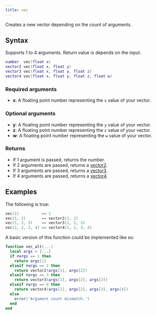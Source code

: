 ```yaml
---
title: vec
---
```


Creates a new vector depending on the count of arguments.

Syntax
------
Supports 1 to 4 arguments. Return value is depends on the input.

```lua
number  vec(float x)
vector2 vec(float x, float y)
vector3 vec(float x, float y, float z)
vector4 vec(float x, float y, float z, float w)
```

### Required arguments
- **x**: A floating point number representing the `x` value of your vector.

### Optional arguments
- **y**: A floating point number representing the `y` value of your vector.
- **z**: A floating point number representing the `z` value of your vector.
- **w**: A floating point number representing the `w` value of your vector.

### Returns
- If 1 argument is passed, returns the number.
- If 2 arguments are passed, returns a [vector2][vec2].
- If 3 arguments are passed, returns a [vector3][vec3].
- If 4 arguments are passed, returns a [vector4][vec4].

Examples
--------

The following is true:

```lua
vec(1)          == 1
vec(1, 2)       == vector2(1, 2)
vec(1, 2, 3)    == vector3(1, 2, 3)
vec(1, 2, 3, 4) == vector4(1, 2, 3, 4)
```

A basic version of this function could be implemented like so:

```lua
function vec_alt(...)
  local args = {...}
  if #args == 1 then
    return args[1]
  elseif #args == 2 then
    return vector2(args[1], args[2])
  elseif #args == 3 then
    return vector3(args[1], args[2], args[3])
  elseif #args == 4 then
    return vector4(args[1], args[2], args[3], args[4])
  else
    error('Argument count mismatch.')
  end
end
```

[vec2]: /docs/developers/scripting-reference/runtimes/lua/functions/vector2
[vec3]: /docs/developers/scripting-reference/runtimes/lua/functions/vector3
[vec4]: /docs/developers/scripting-reference/runtimes/lua/functions/vector4
